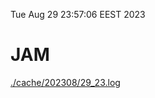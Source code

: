 Tue Aug 29 23:57:06 EEST 2023
# JAM
<a href='./cache/202308/29_23.log'>./cache/202308/29_23.log</a>
